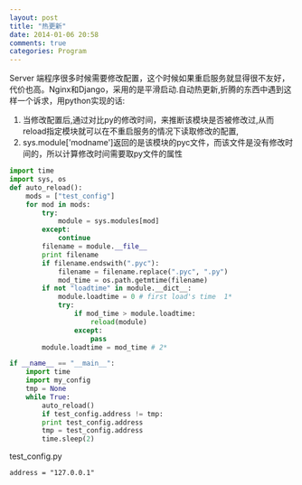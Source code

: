 ```yaml
---
layout: post
title: "热更新"
date: 2014-01-06 20:58
comments: true
categories: Program
---
```

  Server 端程序很多时候需要修改配置，这个时候如果重启服务就显得很不友好，代价也高。Nginx和Django，采用的是平滑启动.自动热更新,折腾的东西中遇到这样一个诉求，用python实现的话:
 
1. 当修改配置后,通过对比py的修改时间，来推断该模块是否被修改过,从而reload指定模块就可以在不重启服务的情况下读取修改的配置,
2. sys.module['modname']返回的是该模块的pyc文件，而该文件是没有修改时间的，所以计算修改时间需要取py文件的属性

```python
import time
import sys, os
def auto_reload():
    mods = ["test_config"]
    for mod in mods:
        try:
            module = sys.modules[mod]
        except:
            continue
        filename = module.__file__
        print filename
        if filename.endswith(".pyc"):
            filename = filename.replace(".pyc", ".py")
            mod_time = os.path.getmtime(filename)
        if not "loadtime" in module.__dict__:
            module.loadtime = 0 # first load's time  1*
            try:
                if mod_time > module.loadtime:
                    reload(module)
                except:
                    pass
        module.loadtime = mod_time # 2*

if __name__ == "__main__":
    import time
    import my_config
    tmp = None
    while True:
        auto_reload()
        if test_config.address != tmp:
        print test_config.address
        tmp = test_config.address
        time.sleep(2)
```

test_config.py

```
address = "127.0.0.1"
```

